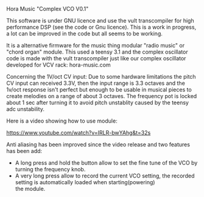 Hora Music "Complex VCO V0.1" 

This software is under GNU licence and use the vult transcompiler for high performance DSP (see the code or Gnu licence).
This is a work in progress, a lot can be improved in the code but all seems to be working.

It is a alternative firmware for the music thing modular "radio music" or "chord organ" module.
This used a teensy 3.1 and the complex oscillator code is made with the vult transcompiler just like our complex oscillator developed for VCV rack: hora-music.com

Concerning the 1V/oct CV input:
Due to some hardware limitations the pitch CV input can received 3.3V, then the input range is 3.3 octaves and the 1v/oct response isn't perfect but enough to be usable in musical pieces to create melodies on a range of about 3 octaves. 
The frequency pot is locked about 1 sec after turning it to avoid pitch unstablity caused by
the teensy adc unstability.

Here is a video showing how to use module:

https://www.youtube.com/watch?v=IRLR-bwYAhg&t=32s

Anti aliasing has been improved since the video release and two features has been add:

- A long press and hold the button allow to set the fine tune of the VCO by turning the frequency knob.
- A very long press allow to record the current VCO setting, the recorded setting is automatically loaded when starting(powering)  
  the  module.  


